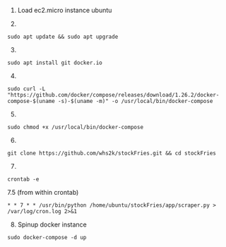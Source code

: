1. Load ec2.micro instance ubuntu

2. 
```
sudo apt update && sudo apt upgrade
```

3. 
```
sudo apt install git docker.io
```

4. 
```
sudo curl -L "https://github.com/docker/compose/releases/download/1.26.2/docker-compose-$(uname -s)-$(uname -m)" -o /usr/local/bin/docker-compose
```

5. 
```
sudo chmod +x /usr/local/bin/docker-compose
```

6. 
```
git clone https://github.com/whs2k/stockFries.git && cd stockFries
```

7. 
```
crontab -e
```

7.5 (from within crontab)
```
* * 7 * * /usr/bin/python /home/ubuntu/stockFries/app/scraper.py > /var/log/cron.log 2>&1
```

8. Spinup docker instance
```
sudo docker-compose -d up
```

